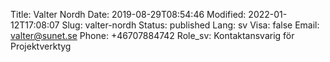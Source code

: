 Title: Valter Nordh
Date: 2019-08-29T08:54:46
Modified: 2022-01-12T17:08:07
Slug: valter-nordh
Status: published
Lang: sv
Visa: false
Email: valter@sunet.se
Phone: +46707884742
Role_sv: Kontaktansvarig för Projektverktyg
